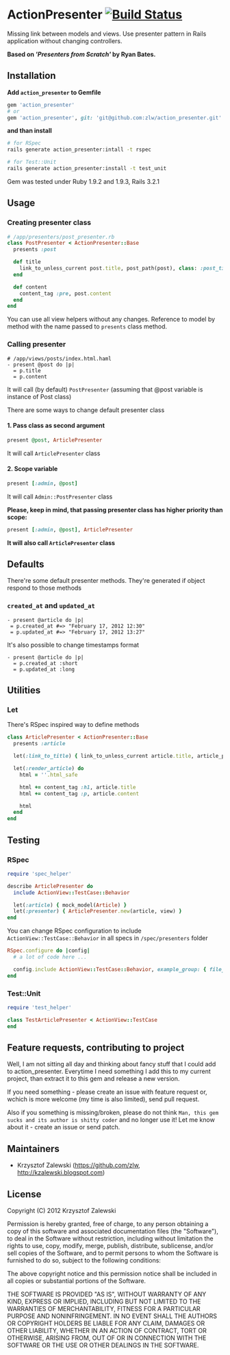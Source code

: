 # ActionPresenter [![Build Status](https://secure.travis-ci.org/zlw/action_presenter.png?branch=master)](http://travis-ci.org/zlw/action_presenter)

Missing link between models and views.
Use presenter pattern in Rails application without changing controllers.

**Based on *'Presenters from Scratch'* by Ryan Bates.**

## Installation

**Add `action_presenter` to Gemfile**

```ruby
gem 'action_presenter'
# or
gem 'action_presenter', git: 'git@github.com:zlw/action_presenter.git'
```

**and than install**

```bash
# for RSpec
rails generate action_presenter:intall -t rspec

# for Test::Unit
rails generate action_presenter:install -t test_unit
```

Gem was tested under Ruby 1.9.2 and 1.9.3, Rails 3.2.1

## Usage

### Creating presenter class

```ruby
# /app/presenters/post_presenter.rb
class PostPresenter < ActionPresenter::Base
  presents :post

  def title
    link_to_unless_current post.title, post_path(post), class: :post_title_link
  end

  def content
    content_tag :pre, post.content
  end
end
```

You can use all view helpers without any changes. Reference to model by method with the name passed to `presents` class method.

### Calling presenter

```haml
# /app/views/posts/index.html.haml
- present @post do |p|
  = p.title
  = p.content
```

It will call (by default) `PostPresenter` (assuming that @post variable is instance of Post class)

There are some ways to change default presenter class

#### 1. Pass class as second argument

```ruby
present @post, ArticlePresenter
```

It will call `ArticlePresenter` class

#### 2. Scope variable

```ruby
present [:admin, @post]
```

It will call `Admin::PostPresenter` class

**Please, keep in mind, that passing presenter class has higher priority than scope:**

```ruby
present [:admin, @post], ArticlePresenter
```

**It will also call `ArticlePresenter` class**

## Defaults

There're some default presenter methods. They're generated if object respond to those methods

### `created_at` and `updated_at`

```haml
- present @article do |p|
 = p.created_at #=> "February 17, 2012 12:30"
 = p.updated_at #=> "February 17, 2012 13:27"
```

It's also possible to change timestamps format

```haml
- present @article do |p|
  = p.created_at :short
  = p.updated_at :long
```

## Utilities

### Let

There's RSpec inspired way to define methods

```ruby
class ArticlePresenter < ActionPresenter::Base
  presents :article

  let(:link_to_title) { link_to_unless_current article.title, article_path(article) }

  let(:render_article) do
    html = ''.html_safe

    html += content_tag :h1, article.title
    html += content_tag :p, article.content

    html
  end
end
```

## Testing

### RSpec

```ruby
require 'spec_helper'

describe ArticlePresenter do
  include ActionView::TestCase::Behavior

  let(:article) { mock_model(Article) }
  let(:presenter) { ArticlePresenter.new(article, view) }
end
```

You can change RSpec configuration to include `ActionView::TestCase::Behavior` in all specs in `/spec/presenters` folder

```ruby
RSpec.configure do |config|
  # a lot of code here ...

  config.include ActionView::TestCase::Behavior, example_group: { file_path: %r{spec/presenters} }
end
```

### Test::Unit

```ruby
require 'test_helper'

class TestArticlePresenter < ActionView::TestCase
end
```

## Feature requests, contributing to project

Well, I am not sitting all day and thinking about fancy stuff that I could add to action_presenter. 
Everytime I need something I add this to my current project, than extract it to this gem and release a new version.

If you need something - please create an issue with feature request or, wchich is more welcome (my time is also limited), send pull request.

Also if you something is missing/broken, please do not think `Man, this gem sucks and its author is shitty coder` and no longer use it! Let me know about it - create an issue or send patch.

## Maintainers

* Krzysztof Zalewski (https://github.com/zlw, http://kzalewski.blogspot.com)

## License

Copyright (C) 2012 Krzysztof Zalewski

Permission is hereby granted, free of charge, to any person obtaining a copy of this software and associated documentation files (the "Software"), to deal in the Software without restriction, including without limitation the rights to use, copy, modify, merge, publish, distribute, sublicense, and/or sell copies of the Software, and to permit persons to whom the Software is furnished to do so, subject to the following conditions:

The above copyright notice and this permission notice shall be included in all copies or substantial portions of the Software.

THE SOFTWARE IS PROVIDED "AS IS", WITHOUT WARRANTY OF ANY KIND, EXPRESS OR IMPLIED, INCLUDING BUT NOT LIMITED TO THE WARRANTIES OF MERCHANTABILITY, FITNESS FOR A PARTICULAR PURPOSE AND NONINFRINGEMENT. IN NO EVENT SHALL THE AUTHORS OR COPYRIGHT HOLDERS BE LIABLE FOR ANY CLAIM, DAMAGES OR OTHER LIABILITY, WHETHER IN AN ACTION OF CONTRACT, TORT OR OTHERWISE, ARISING FROM, OUT OF OR IN CONNECTION WITH THE SOFTWARE OR THE USE OR OTHER DEALINGS IN THE SOFTWARE.